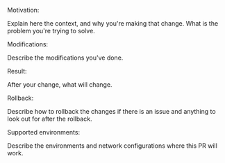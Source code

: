Motivation:

Explain here the context, and why you're making that change. What is the problem you're trying to solve.

Modifications:

Describe the modifications you've done.

Result:

After your change, what will change. 
 
Rollback:

Describe how to rollback the changes if there is an issue and anything to look out for after the rollback.

Supported environments:

Describe the environments and network configurations where this PR will work.